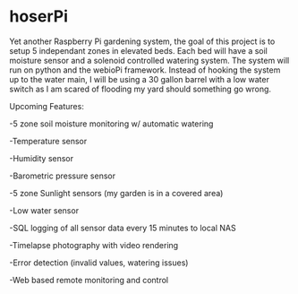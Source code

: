 # hoserPi
Yet another Raspberry Pi gardening system, the goal of this project is to setup 5 independant zones in elevated beds. Each bed will have a soil moisture sensor and a solenoid controlled watering system. The system will run on python and the webioPi framework. Instead of hooking the system up to the water main, I will be using a 30 gallon barrel with a low water switch as I am scared of flooding my yard should something go wrong.

Upcoming Features:

-5 zone soil moisture monitoring w/ automatic watering

-Temperature sensor

-Humidity sensor

-Barometric pressure sensor

-5 zone Sunlight sensors (my garden is in a covered area)

-Low water sensor

-SQL logging of all sensor data every 15 minutes to local NAS

-Timelapse photography with video rendering

-Error detection (invalid values, watering issues)

-Web based remote monitoring and control

